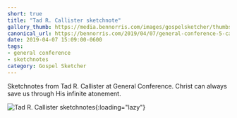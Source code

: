 ```yaml
---
short: true
title: "Tad R. Callister sketchnote"
gallery_thumb: https://media.bennorris.com/images/gospelsketcher/thumbs/apr-19-4-callister.jpg
canonical_url: https://bennorris.com/2019/04/07/general-conference-5-callister-sketchnote
date: 2019-04-07 15:09:00-0600
tags:
- general conference
- sketchnotes
category: Gospel Sketcher
---
```


Sketchnotes from Tad R. Callister at General Conference. Christ can always save us through His infinite atonement.

![Tad R. Callister sketchnotes](https://media.bennorris.com/images/gospelsketcher/general-conference/apr-2019/apr-19-4-callister.jpg){:loading="lazy"}
